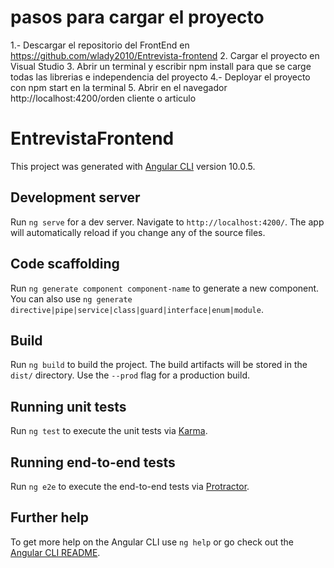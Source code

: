 # pasos para cargar el proyecto

1.- Descargar el repositorio del FrontEnd en https://github.com/wlady2010/Entrevista-frontend
2. Cargar el proyecto en Visual Studio
3. Abrir un terminal y escribir npm install para que se carge todas las librerias e independencia del proyecto
4.- Deployar el proyecto con npm start en la terminal
5. Abrir en el navegador http://localhost:4200/orden cliente o articulo

# EntrevistaFrontend

This project was generated with [Angular CLI](https://github.com/angular/angular-cli) version 10.0.5.

## Development server

Run `ng serve` for a dev server. Navigate to `http://localhost:4200/`. The app will automatically reload if you change any of the source files.

## Code scaffolding

Run `ng generate component component-name` to generate a new component. You can also use `ng generate directive|pipe|service|class|guard|interface|enum|module`.

## Build

Run `ng build` to build the project. The build artifacts will be stored in the `dist/` directory. Use the `--prod` flag for a production build.

## Running unit tests

Run `ng test` to execute the unit tests via [Karma](https://karma-runner.github.io).

## Running end-to-end tests

Run `ng e2e` to execute the end-to-end tests via [Protractor](http://www.protractortest.org/).

## Further help

To get more help on the Angular CLI use `ng help` or go check out the [Angular CLI README](https://github.com/angular/angular-cli/blob/master/README.md).
